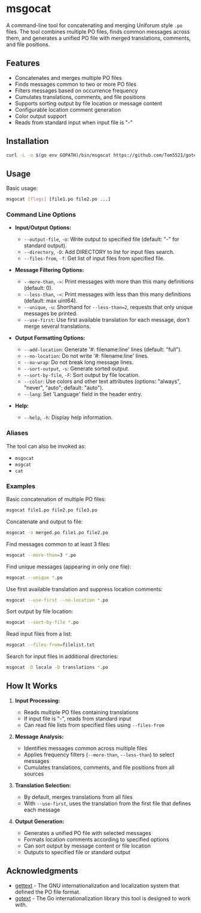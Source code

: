 # msgocat

A command-line tool for concatenating and merging Uniforum style `.po` files. The tool combines multiple PO files, finds common messages across them, and generates a unified PO file with merged translations, comments, and file positions.

## Features

- Concatenates and merges multiple PO files
- Finds messages common to two or more PO files
- Filters messages based on occurrence frequency
- Cumulates translations, comments, and file positions
- Supports sorting output by file location or message content
- Configurable location comment generation
- Color output support
- Reads from standard input when input file is "-"

## Installation

```bash
curl -L -o $(go env GOPATH)/bin/msgocat https://github.com/Tom5521/gotext-tools/releases/latest/download/msgocat-$(go env GOOS)-$(go env GOARCH) && chmod +x $(go env GOPATH)/bin/msgocat
```

## Usage

Basic usage:

```bash
msgocat [flags] [file1.po file2.po ...]
```

### Command Line Options

- **Input/Output Options:**
  - `--output-file`, `-o`: Write output to specified file (default: "-" for standard output).
  - `--directory`, `-D`: Add DIRECTORY to list for input files search.
  - `--files-from`, `-f`: Get list of input files from specified file.

- **Message Filtering Options:**
  - `--more-than`, `->`: Print messages with more than this many definitions (default: 0).
  - `--less-than`, `-<`: Print messages with less than this many definitions (default: max uint64).
  - `--unique`, `-u`: Shorthand for `--less-than=2`, requests that only unique messages be printed.
  - `--use-first`: Use first available translation for each message, don't merge several translations.

- **Output Formatting Options:**
  - `--add-location`: Generate '#: filename:line' lines (default: "full").
  - `--no-location`: Do not write '#: filename:line' lines.
  - `--no-wrap`: Do not break long message lines.
  - `--sort-output`, `-s`: Generate sorted output.
  - `--sort-by-file`, `-F`: Sort output by file location.
  - `--color`: Use colors and other text attributes (options: "always", "never", "auto"; default: "auto").
  - `--lang`: Set 'Language' field in the header entry.

- **Help:**
  - `--help`, `-h`: Display help information.

### Aliases

The tool can also be invoked as:

- `msgocat`
- `msgcat`
- `cat`

### Examples

Basic concatenation of multiple PO files:

```bash
msgocat file1.po file2.po file3.po
```

Concatenate and output to file:

```bash
msgocat -o merged.po file1.po file2.po
```

Find messages common to at least 3 files:

```bash
msgocat --more-than=3 *.po
```

Find unique messages (appearing in only one file):

```bash
msgocat --unique *.po
```

Use first available translation and suppress location comments:

```bash
msgocat --use-first --no-location *.po
```

Sort output by file location:

```bash
msgocat --sort-by-file *.po
```

Read input files from a list:

```bash
msgocat --files-from=filelist.txt
```

Search for input files in additional directories:

```bash
msgocat -D locale -D translations *.po
```

## How It Works

1. **Input Processing:**
   - Reads multiple PO files containing translations
   - If input file is "-", reads from standard input
   - Can read file lists from specified files using `--files-from`

2. **Message Analysis:**
   - Identifies messages common across multiple files
   - Applies frequency filters (`--more-than`, `--less-than`) to select messages
   - Cumulates translations, comments, and file positions from all sources

3. **Translation Selection:**
   - By default, merges translations from all files
   - With `--use-first`, uses the translation from the first file that defines each message

4. **Output Generation:**
   - Generates a unified PO file with selected messages
   - Formats location comments according to specified options
   - Can sort output by message content or file location
   - Outputs to specified file or standard output

## Acknowledgments

- [gettext](https://www.gnu.org/software/gettext/) - The GNU internationalization and localization system that defined the PO file format.
- [gotext](https://github.com/leonelquinteros/gotext) - The Go internationalization library this tool is designed to work with.
